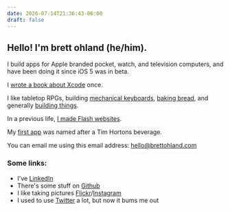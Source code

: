 ```yaml
---
date: 2020-07-14T21:36:43-06:00
draft: false
---
```


## Hello! I'm brett ohland (he/him).

I build apps for Apple branded pocket, watch, and television computers, and have been doing it since iOS 5 was in beta.

I [wrote a book about Xcode](https://duckduckgo.com/?q=brett+ohland+Xcode+7+essentials) once.

I like tabletop RPGs, building [mechanical keyboards](/tags/keyboards/), [baking bread](https://kensartisan.com/flour-water-salt-yeast/), and generally [building things](/tags/diy/).

In a previous life, [I made Flash websites](http://web.archive.org/web/20040602230813/http://www.insertcoinmedia.com/seven.html).

My [first app](https://github.com/brettohland/dbldbl) was named after a Tim Hortons beverage.

You can email me using this email address: [hello@brettohland.com](mailto:hello@brettohland.com)

### Some links:
- I've [LinkedIn](https://www.linkedin.com/in/brettohland/)
- There's some stuff on [Github](https://github.com/brettohland)
- I like taking pictures [Flickr](https://www.flickr.com/photos/brettohland)/[Instagram](https://instagram.com/bretto)
- I used to use [Twitter](http://twitter.com/bretto) a lot, but now it bums me out

